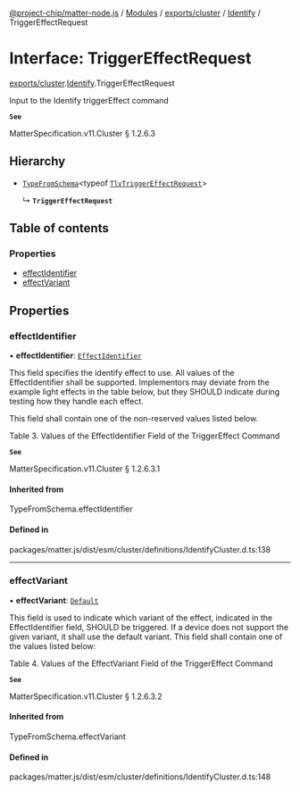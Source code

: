 [@project-chip/matter-node.js](../README.md) / [Modules](../modules.md) / [exports/cluster](../modules/exports_cluster.md) / [Identify](../modules/exports_cluster.Identify.md) / TriggerEffectRequest

# Interface: TriggerEffectRequest

[exports/cluster](../modules/exports_cluster.md).[Identify](../modules/exports_cluster.Identify.md).TriggerEffectRequest

Input to the Identify triggerEffect command

**`See`**

MatterSpecification.v11.Cluster § 1.2.6.3

## Hierarchy

- [`TypeFromSchema`](../modules/exports_tlv.md#typefromschema)\<typeof [`TlvTriggerEffectRequest`](../modules/exports_cluster.Identify.md#tlvtriggereffectrequest)\>

  ↳ **`TriggerEffectRequest`**

## Table of contents

### Properties

- [effectIdentifier](exports_cluster.Identify.TriggerEffectRequest.md#effectidentifier)
- [effectVariant](exports_cluster.Identify.TriggerEffectRequest.md#effectvariant)

## Properties

### effectIdentifier

• **effectIdentifier**: [`EffectIdentifier`](../enums/exports_cluster.Identify.EffectIdentifier.md)

This field specifies the identify effect to use. All values of the EffectIdentifier shall be supported.
Implementors may deviate from the example light effects in the table below, but they SHOULD indicate during
testing how they handle each effect.

This field shall contain one of the non-reserved values listed below.

Table 3. Values of the EffectIdentifier Field of the TriggerEffect Command

**`See`**

MatterSpecification.v11.Cluster § 1.2.6.3.1

#### Inherited from

TypeFromSchema.effectIdentifier

#### Defined in

packages/matter.js/dist/esm/cluster/definitions/IdentifyCluster.d.ts:138

___

### effectVariant

• **effectVariant**: [`Default`](../enums/exports_cluster.Identify.EffectVariant.md#default)

This field is used to indicate which variant of the effect, indicated in the EffectIdentifier field, SHOULD
be triggered. If a device does not support the given variant, it shall use the default variant. This field
shall contain one of the values listed below:

Table 4. Values of the EffectVariant Field of the TriggerEffect Command

**`See`**

MatterSpecification.v11.Cluster § 1.2.6.3.2

#### Inherited from

TypeFromSchema.effectVariant

#### Defined in

packages/matter.js/dist/esm/cluster/definitions/IdentifyCluster.d.ts:148
